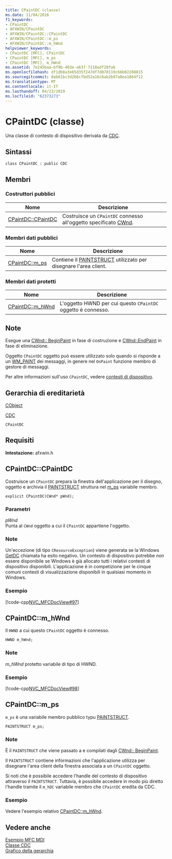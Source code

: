 ```yaml
---
title: CPaintDC (classe)
ms.date: 11/04/2016
f1_keywords:
- CPaintDC
- AFXWIN/CPaintDC
- AFXWIN/CPaintDC::CPaintDC
- AFXWIN/CPaintDC::m_ps
- AFXWIN/CPaintDC::m_hWnd
helpviewer_keywords:
- CPaintDC [MFC], CPaintDC
- CPaintDC [MFC], m_ps
- CPaintDC [MFC], m_hWnd
ms.assetid: 7e245baa-bf9b-403e-a637-7218adf28fab
ms.openlocfilehash: df1db8a3e65d35f247df7d070119c66b02208815
ms.sourcegitcommit: 0ab61bc3d2b6cfbd52a16c6ab2b97a8ea1864f12
ms.translationtype: MT
ms.contentlocale: it-IT
ms.lasthandoff: 04/23/2019
ms.locfileid: "62373273"
---
```

# <a name="cpaintdc-class"></a>CPaintDC (classe)

Una classe di contesto di dispositivo derivata da [CDC](../../mfc/reference/cdc-class.md).

## <a name="syntax"></a>Sintassi

```
class CPaintDC : public CDC
```

## <a name="members"></a>Membri

### <a name="public-constructors"></a>Costruttori pubblici

|Nome|Descrizione|
|----------|-----------------|
|[CPaintDC::CPaintDC](#cpaintdc)|Costruisce un `CPaintDC` connesso all'oggetto specificato [CWnd](../../mfc/reference/cwnd-class.md).|

### <a name="public-data-members"></a>Membri dati pubblici

|Nome|Descrizione|
|----------|-----------------|
|[CPaintDC::m_ps](#m_ps)|Contiene il [PAINTSTRUCT](/windows/desktop/api/winuser/ns-winuser-tagpaintstruct) utilizzato per disegnare l'area client.|

### <a name="protected-data-members"></a>Membri dati protetti

|Nome|Descrizione|
|----------|-----------------|
|[CPaintDC::m_hWnd](#m_hwnd)|L'oggetto HWND per cui questo `CPaintDC` oggetto è connesso.|

## <a name="remarks"></a>Note

Esegue una [CWnd:: BeginPaint](../../mfc/reference/cwnd-class.md#beginpaint) in fase di costruzione e [CWnd::EndPaint](../../mfc/reference/cwnd-class.md#endpaint) in fase di eliminazione.

Oggetto `CPaintDC` oggetto può essere utilizzato solo quando si risponde a un [WM_PAINT](/windows/desktop/gdi/wm-paint) dei messaggi, in genere nel `OnPaint` funzione membro di gestore di messaggi.

Per altre informazioni sull'uso `CPaintDC`, vedere [contesti di dispositivo](../../mfc/device-contexts.md).

## <a name="inheritance-hierarchy"></a>Gerarchia di ereditarietà

[CObject](../../mfc/reference/cobject-class.md)

[CDC](../../mfc/reference/cdc-class.md)

`CPaintDC`

## <a name="requirements"></a>Requisiti

**Intestazione:** afxwin.h

##  <a name="cpaintdc"></a>  CPaintDC::CPaintDC

Costruisce un `CPaintDC` prepara la finestra dell'applicazione per il disegno, oggetto e archivia il [PAINTSTRUCT](/windows/desktop/api/winuser/ns-winuser-tagpaintstruct) struttura nel [m_ps](#m_ps) variabile membro.

```
explicit CPaintDC(CWnd* pWnd);
```

### <a name="parameters"></a>Parametri

*pWnd*<br/>
Punta al `CWnd` oggetto a cui il `CPaintDC` appartiene l'oggetto.

### <a name="remarks"></a>Note

Un'eccezione (di tipo `CResourceException`) viene generata se la Windows [GetDC](/windows/desktop/api/winuser/nf-winuser-getdc) chiamata ha esito negativo. Un contesto di dispositivo potrebbe non essere disponibile se Windows è già allocato tutti i relativi contesti di dispositivo disponibili. L'applicazione è in competizione per le cinque comuni contesti di visualizzazione disponibili in qualsiasi momento in Windows.

### <a name="example"></a>Esempio

[!code-cpp[NVC_MFCDocView#97](../../mfc/codesnippet/cpp/cpaintdc-class_1.cpp)]

##  <a name="m_hwnd"></a>  CPaintDC::m_hWnd

Il `HWND` a cui questo `CPaintDC` oggetto è connesso.

```
HWND m_hWnd;
```

### <a name="remarks"></a>Note

*m_hWnd* protetto variabile di tipo di HWND.

### <a name="example"></a>Esempio

[!code-cpp[NVC_MFCDocView#98](../../mfc/codesnippet/cpp/cpaintdc-class_2.cpp)]

##  <a name="m_ps"></a>  CPaintDC::m_ps

`m_ps` è una variabile membro pubblico typu [PAINTSTRUCT](/windows/desktop/api/winuser/ns-winuser-tagpaintstruct).

```
PAINTSTRUCT m_ps;
```

### <a name="remarks"></a>Note

È il `PAINTSTRUCT` che viene passato a e compilati dagli [CWnd:: BeginPaint](../../mfc/reference/cwnd-class.md#beginpaint).

Il `PAINTSTRUCT` contiene informazioni che l'applicazione utilizza per disegnare l'area client della finestra associata a un `CPaintDC` oggetto.

Si noti che è possibile accedere l'handle del contesto di dispositivo attraverso il `PAINTSTRUCT`. Tuttavia, è possibile accedere in modo più diretto l'handle tramite il `m_hDC` variabile membro che `CPaintDC` eredita da CDC.

### <a name="example"></a>Esempio

  Vedere l'esempio relativo [CPaintDC::m_hWnd](#m_hwnd).

## <a name="see-also"></a>Vedere anche

[Esempio MFC MDI](../../overview/visual-cpp-samples.md)<br/>
[Classe CDC](../../mfc/reference/cdc-class.md)<br/>
[Grafico della gerarchia](../../mfc/hierarchy-chart.md)
